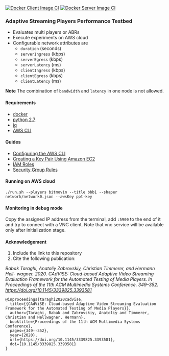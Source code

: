 [![Docker Client Image CI](https://github.com/cd-athena/CAdViSE/actions/workflows/clientDockerImage.yml/badge.svg?branch=master&event=push)](https://github.com/cd-athena/CAdViSE/actions/workflows/clientDockerImage.yml)
[![Docker Server Image CI](https://github.com/cd-athena/CAdViSE/actions/workflows/serverDockerImage.yml/badge.svg?branch=master&event=push)](https://github.com/cd-athena/CAdViSE/actions/workflows/serverDockerImage.yml)

### Adaptive Streaming Players Performance Testbed
- Evaluates multi players or ABRs
- Execute experiments on AWS cloud 
- Configurable network attributes are
    - `duration` (seconds)
    - `serverIngress` (kbps)
    - `serverEgress` (kbps)
    - `serverLatency` (ms)
    - `clientIngress` (kbps)
    - `clientEgress` (kbps)
    - `clientLatency` (ms)
 
**Note** The combination of `bandwidth` and `latency` in one node is not allowed.


#### Requirements
- [docker](https://docs.docker.com/install/)
- [python 2.7](https://www.python.org/downloads/)
- [jq](https://stedolan.github.io/jq)
- [AWS CLI](https://docs.aws.amazon.com/cli/latest/userguide/cli-chap-install.html)

#### Guides
- [Configuring the AWS CLI](https://docs.aws.amazon.com/cli/latest/userguide/cli-chap-configure.html)
- [Creating a Key Pair Using Amazon EC2](https://docs.aws.amazon.com/AWSEC2/latest/UserGuide/ec2-key-pairs.html#having-ec2-create-your-key-pair)
- [IAM Roles](https://docs.aws.amazon.com/AWSEC2/latest/UserGuide/iam-roles-for-amazon-ec2.html)
- [Security Group Rules](https://docs.aws.amazon.com/AWSEC2/latest/UserGuide/security-group-rules-reference.html)

#### Running on AWS cloud
```
./run.sh --players bitmovin --title bbb1 --shaper network/network0.json --awsKey ppt-key
```

#### Monitoring in debug mode

Copy the assigned IP address from the terminal, add `:5900` to the end of it
and try to connect with a VNC client.
Note that vnc service will be available only after initialization stage.

#### Acknowledgement

1. Include the link to this repository
2. Cite the following publication:

_Babak Taraghi, Anatoliy Zabrovskiy, Christian Timmerer, and Hermann Hell- wagner. 2020. CAdViSE: Cloud-based Adaptive Video Streaming Evaluation Framework for the Automated Testing of Media Players. In Proceedings of the 11th ACM Multimedia Systems Conference. 349–352. https://doi.org/10.1145/3339825.3393581_
```
@inproceedings{taraghi2020cadvise,
  title={{CAdViSE: Cloud-based Adaptive Video Streaming Evaluation Framework for the Automated Testing of Media Players}},
  author={Taraghi, Babak and Zabrovskiy, Anatoliy and Timmerer, Christian and Hellwagner, Hermann},
  booktitle={Proceedings of the 11th ACM Multimedia Systems Conference},
  pages={349--352},
  year={2020},
  url={https://doi.org/10.1145/3339825.3393581},
  doi={10.1145/3339825.3393581}
}
```